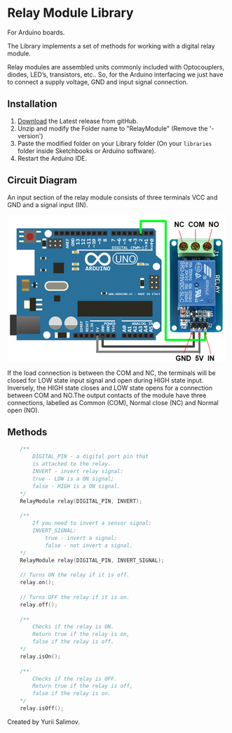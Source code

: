 # Relay Module Library

For Arduino boards.

The Library implements a set of methods for working with a digital relay module.

Relay modules are assembled units commonly included with Optocouplers, diodes, 
LED’s, transistors, etc.. So, for the Arduino interfacing we just have to connect 
a supply voltage, GND and input signal connection.

## Installation

1. [Download](https://github.com/YuriiSalimov/RelayModule/releases) the Latest release from gitHub.
2. Unzip and modify the Folder name to "RelayModule" (Remove the '-version')
3. Paste the modified folder on your Library folder 
(On your `libraries` folder inside Sketchbooks or Arduino software).
4. Restart the Arduino IDE.

## Circuit Diagram

An input section of the relay module consists of three terminals VCC and GND and 
a signal input (IN).

![Circuit Diagram](CircuitDiagram.png)

If the load connection is between the COM and NC, the terminals will be closed for 
LOW state input signal and open during HIGH state input. Inversely, the HIGH state 
closes and LOW state opens for a connection between COM and NO.The output contacts 
of the module have three connections, labelled as Common (COM), Normal close (NC) 
and Normal open (NO).

## Methods

```cpp
	/**
		DIGITAL_PIN - a digital port pin that 
		is attached to the relay.
		INVERT - invert relay signal:
		true - LOW is a ON signal;
		false - HIGH is a ON signal.
	*/
	RelayModule relay(DIGITAL_PIN, INVERT);
	
	/**
		If you need to invert a sensor signal:
		INVERT_SIGNAL:
			true - invert a signal;
			false - not invert a signal.
	*/
	RelayModule relay(DIGITAL_PIN, INVERT_SIGNAL);

	// Turns ON the relay if it is off.
	relay.on();
	
	// Turns OFF the relay if it is on.
	relay.off();
	
	/**
		Checks if the relay is ON.
		Return true if the relay is on, 
		false if the relay is off.
	*/
	relay.isOn();
	
	/**
		Checks if the relay is OFF.
		Return true if the relay is off, 
		false if the relay is on.
	*/
	relay.isOff();
```

Created by Yurii Salimov.
